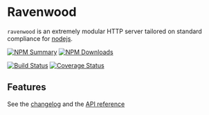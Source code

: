 # Ravenwood

`ravenwood` is an extremely modular HTTP server tailored on standard compliance
for [nodejs](https://nodejs.org).

[![NPM Summary](https://nodei.co/npm/ravenwood.png)](https://www.npmjs.com/package/ravenwood)
[![NPM Downloads](https://nodei.co/npm-dl/ravenwood.png?months=1)](https://www.npmjs.com/package/ravenwood)

[![Build Status](https://travis-ci.org/pinicarus/ravenwood.svg?branch=master)](https://travis-ci.org/pinicarus/ravenwood)
[![Coverage Status](https://coveralls.io/repos/github/pinicarus/ravenwood/badge.svg?branch=master)](https://coveralls.io/github/pinicarus/ravenwood?branch=master)

## Features

See the [changelog](https://github.com/pinicarus/ravenwood/blob/master/CHANGELOG.md) and the
[API reference](https://github.com/pinicarus/ravenwood/blob/master/API.md)
